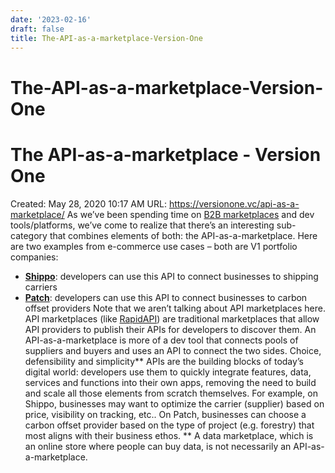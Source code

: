 ```yaml
---
date: '2023-02-16'
draft: false
title: The-API-as-a-marketplace-Version-One
---
```


# The-API-as-a-marketplace-Version-One

# The API-as-a-marketplace - Version One
Created: May 28, 2020 10:17 AM
URL: https://versionone.vc/api-as-a-marketplace/
As we’ve been spending time on [B2B marketplaces](https://versionone.vc/b2b-marketplaces-revisited/) and dev tools/platforms, we’ve come to realize that there’s an interesting sub-category that combines elements of both: the API-as-a-marketplace.
Here are two examples from e-commerce use cases – both are V1 portfolio companies:
- **[Shippo](https://goshippo.com/)**: developers can use this API to connect businesses to shipping carriers
- **[Patch](https://www.usepatch.com/)**: developers can use this API to connect businesses to carbon offset providers
Note that we aren’t talking about API marketplaces here.
API marketplaces (like [RapidAPI](https://rapidapi.com/)) are traditional marketplaces that allow API providers to publish their APIs for developers to discover them.
An API-as-a-marketplace is more of a dev tool that connects pools of suppliers and buyers and uses an API to connect the two sides.
Choice, defensibility and simplicity**
APIs are the building blocks of today’s digital world: developers use them to quickly integrate features, data, services and functions into their own apps, removing the need to build and scale all those elements from scratch themselves.
For example, on Shippo, businesses may want to optimize the carrier (supplier) based on price, visibility on tracking, etc.. On Patch, businesses can choose a carbon offset provider based on the type of project (e.g. forestry) that most aligns with their business ethos.
**
A data marketplace, which is an online store where people can buy data, is not necessarily an API-as-a-marketplace.
